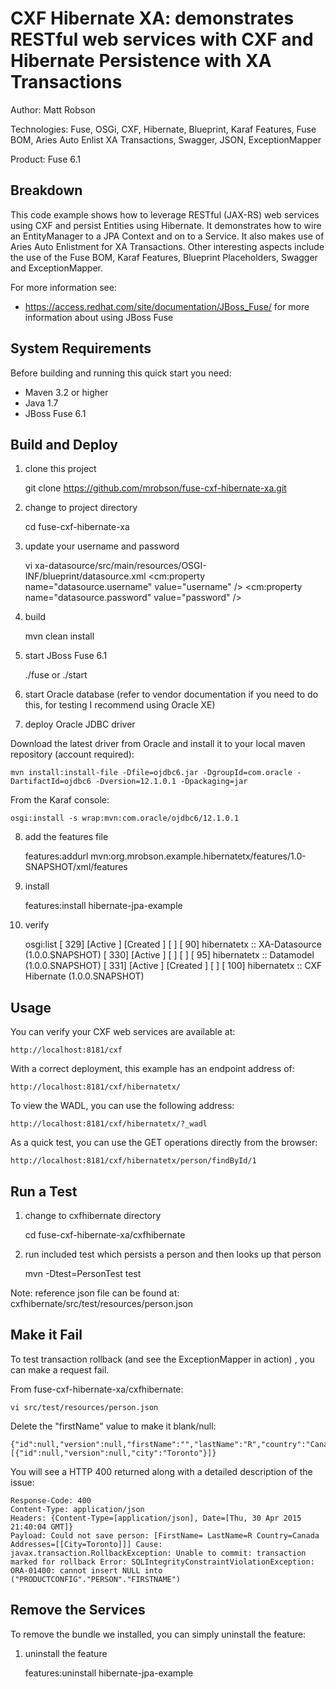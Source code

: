 ﻿CXF Hibernate XA: demonstrates RESTful web services with CXF and Hibernate Persistence with XA Transactions
===============================================================================================
Author: Matt Robson 

Technologies: Fuse, OSGi, CXF, Hibernate, Blueprint, Karaf Features, Fuse BOM, Aries Auto Enlist XA Transactions, Swagger, JSON, ExceptionMapper 

Product: Fuse 6.1 

Breakdown
---------
This code example shows how to leverage RESTful (JAX-RS) web services using CXF and persist Entities using Hibernate. It demonstrates how to wire an EntityManager to a JPA Context and on to a Service. It also makes use of Aries Auto Enlistment for XA Transactions.  Other interesting aspects include the use of the Fuse BOM, Karaf Features, Blueprint Placeholders, Swagger and  ExceptionMapper.

For more information see:

* <https://access.redhat.com/site/documentation/JBoss_Fuse/> for more information about using JBoss Fuse

System Requirements
-------------------
Before building and running this quick start you need:

* Maven 3.2 or higher
* Java 1.7
* JBoss Fuse 6.1

Build and Deploy
----------------

1) clone this project

	git clone https://github.com/mrobson/fuse-cxf-hibernate-xa.git

2) change to project directory 

	cd fuse-cxf-hibernate-xa

3) update your username and password

	vi xa-datasource/src/main/resources/OSGI-INF/blueprint/datasource.xml
	<cm:property name="datasource.username" value="username" />
	<cm:property name="datasource.password" value="password" />

4) build

	mvn clean install

5) start JBoss Fuse 6.1

	./fuse or ./start

6) start Oracle database (refer to vendor documentation if you need to do this, for testing I recommend using Oracle XE)

7) deploy Oracle JDBC driver

Download the latest driver from Oracle and install it to your local maven repository (account required):

	mvn install:install-file -Dfile=ojdbc6.jar -DgroupId=com.oracle -DartifactId=ojdbc6 -Dversion=12.1.0.1 -Dpackaging=jar

From the Karaf console:

	osgi:install -s wrap:mvn:com.oracle/ojdbc6/12.1.0.1

8) add the features file

	features:addurl mvn:org.mrobson.example.hibernatetx/features/1.0-SNAPSHOT/xml/features

9) install

	features:install hibernate-jpa-example

10) verify

	osgi:list
	[ 329] [Active     ] [Created     ] [       ] [   90] hibernatetx :: XA-Datasource (1.0.0.SNAPSHOT)
	[ 330] [Active     ] [            ] [       ] [   95] hibernatetx :: Datamodel (1.0.0.SNAPSHOT)
	[ 331] [Active     ] [Created     ] [       ] [  100] hibernatetx :: CXF Hibernate (1.0.0.SNAPSHOT)

Usage
-----

You can verify your CXF web services are available at:

	http://localhost:8181/cxf

With a correct deployment, this example has an endpoint address of:

	http://localhost:8181/cxf/hibernatetx/

To view the WADL, you can use the following address:

	http://localhost:8181/cxf/hibernatetx/?_wadl

As a quick test, you can use the GET operations directly from the browser:

	http://localhost:8181/cxf/hibernatetx/person/findById/1

Run a Test
----------

1) change to cxfhibernate directory

	cd fuse-cxf-hibernate-xa/cxfhibernate

2) run included test which persists a person and then looks up that person

	mvn -Dtest=PersonTest test

Note: reference json file can be found at: cxfhibernate/src/test/resources/person.json

Make it Fail
------------

To test transaction rollback (and see the ExceptionMapper in action) , you can make a request fail.

From fuse-cxf-hibernate-xa/cxfhibernate:

	vi src/test/resources/person.json

Delete the "firstName" value to make it blank/null:

	{"id":null,"version":null,"firstName":"","lastName":"R","country":"Canada","addresses":[{"id":null,"version":null,"city":"Toronto"}]}

You will see a HTTP 400 returned along with a detailed description of the issue:

	Response-Code: 400
	Content-Type: application/json
	Headers: {Content-Type=[application/json], Date=[Thu, 30 Apr 2015 21:40:04 GMT]}
	Payload: Could not save person: [FirstName= LastName=R Country=Canada Addresses=[[City=Toronto]]] Cause: javax.transaction.RollbackException: Unable to commit: transaction marked for rollback Error: SQLIntegrityConstraintViolationException: ORA-01400: cannot insert NULL into ("PRODUCTCONFIG"."PERSON"."FIRSTNAME")

Remove the Services
-------------------

To remove the bundle we installed, you can simply uninstall the feature:

1) uninstall the feature

	features:uninstall hibernate-jpa-example
